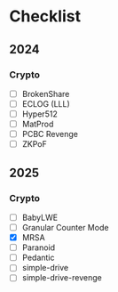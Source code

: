 # Checklist

## 2024

### Crypto

- [ ] BrokenShare
- [ ] ECLOG (LLL)
- [ ] Hyper512
- [ ] MatProd
- [ ] PCBC Revenge
- [ ] ZKPoF

## 2025

### Crypto

- [ ] BabyLWE
- [ ] Granular Counter Mode
- [x] MRSA
- [ ] Paranoid
- [ ] Pedantic
- [ ] simple-drive
- [ ] simple-drive-revenge
